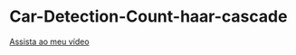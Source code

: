 # Car-Detection-Count-haar-cascade

[Assista ao meu vídeo]([URL_DO_SEU_VÍDEO](https://youtu.be/nlretW4nIfk)https://youtu.be/nlretW4nIfk)
